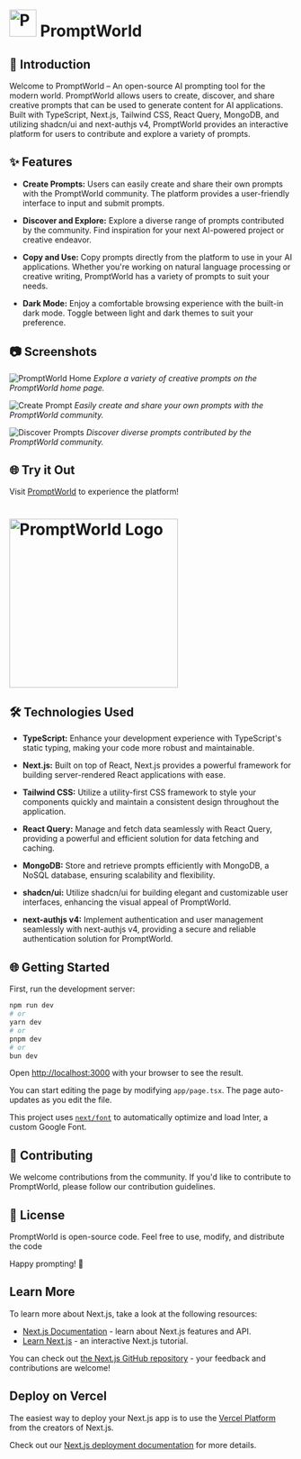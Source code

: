 # <img src="https://prompt-world.netlify.app/assets/images/logo.svg" alt="PromptWorld Logo" width="48"/> PromptWorld

## 🚀 Introduction

Welcome to PromptWorld – An open-source AI prompting tool for the modern world. PromptWorld allows users to create, discover, and share creative prompts that can be used to generate content for AI applications. Built with TypeScript, Next.js, Tailwind CSS, React Query, MongoDB, and utilizing shadcn/ui and next-authjs v4, PromptWorld provides an interactive platform for users to contribute and explore a variety of prompts.

## ✨ Features

- **Create Prompts:** Users can easily create and share their own prompts with the PromptWorld community. The platform provides a user-friendly interface to input and submit prompts.

- **Discover and Explore:** Explore a diverse range of prompts contributed by the community. Find inspiration for your next AI-powered project or creative endeavor.

- **Copy and Use:** Copy prompts directly from the platform to use in your AI applications. Whether you're working on natural language processing or creative writing, PromptWorld has a variety of prompts to suit your needs.

- **Dark Mode:** Enjoy a comfortable browsing experience with the built-in dark mode. Toggle between light and dark themes to suit your preference.

## 📷 Screenshots

![PromptWorld Home](./screenshots/screenshot-1.png)
_Explore a variety of creative prompts on the PromptWorld home page._

![Create Prompt](./screenshots/screenshot-3.png)
_Easily create and share your own prompts with the PromptWorld community._

![Discover Prompts](./screenshots/screenshot-2.png)
_Discover diverse prompts contributed by the PromptWorld community._

## 🌐 Try it Out

Visit [PromptWorld](https://prompt-world-exploring.vercel.app/) to experience the platform!
# <img src="./screenshots/QR-code.png" alt="PromptWorld Logo" width="300"/>

## 🛠️ Technologies Used

- **TypeScript:** Enhance your development experience with TypeScript's static typing, making your code more robust and maintainable.

- **Next.js:** Built on top of React, Next.js provides a powerful framework for building server-rendered React applications with ease.

- **Tailwind CSS:** Utilize a utility-first CSS framework to style your components quickly and maintain a consistent design throughout the application.

- **React Query:** Manage and fetch data seamlessly with React Query, providing a powerful and efficient solution for data fetching and caching.

- **MongoDB:** Store and retrieve prompts efficiently with MongoDB, a NoSQL database, ensuring scalability and flexibility.

- **shadcn/ui:** Utilize shadcn/ui for building elegant and customizable user interfaces, enhancing the visual appeal of PromptWorld.

- **next-authjs v4:** Implement authentication and user management seamlessly with next-authjs v4, providing a secure and reliable authentication solution for PromptWorld.

## 🌐 Getting Started

First, run the development server:

```bash
npm run dev
# or
yarn dev
# or
pnpm dev
# or
bun dev
```

Open [http://localhost:3000](http://localhost:3000) with your browser to see the result.

You can start editing the page by modifying `app/page.tsx`. The page auto-updates as you edit the file.

This project uses [`next/font`](https://nextjs.org/docs/basic-features/font-optimization) to automatically optimize and load Inter, a custom Google Font.

## 🤝 Contributing

We welcome contributions from the community. If you'd like to contribute to PromptWorld, please follow our contribution guidelines.

## 📄 License
PromptWorld is open-source code. Feel free to use, modify, and distribute the code

Happy prompting! 🚀

## Learn More

To learn more about Next.js, take a look at the following resources:

- [Next.js Documentation](https://nextjs.org/docs) - learn about Next.js features and API.
- [Learn Next.js](https://nextjs.org/learn) - an interactive Next.js tutorial.

You can check out [the Next.js GitHub repository](https://github.com/vercel/next.js/) - your feedback and contributions are welcome!

## Deploy on Vercel

The easiest way to deploy your Next.js app is to use the [Vercel Platform](https://vercel.com/new?utm_medium=default-template&filter=next.js&utm_source=create-next-app&utm_campaign=create-next-app-readme) from the creators of Next.js.

Check out our [Next.js deployment documentation](https://nextjs.org/docs/deployment) for more details.
